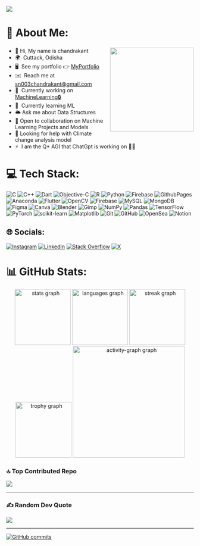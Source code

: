 [![](https://visitcount.itsvg.in/api?id=snckkund&icon=10&color=6)](https://visitcount.itsvg.in) 
# 💫 About Me:  
###

<img align="right" src="https://c.tenor.com/2hhPNZJGfcgAAAAC/tenor.gif" width="225" height="225"  />

* 👋  Hi, My name is chandrakant
* 🌍  Cuttack, Odisha
* 🖥️  See my portfolio 👉 [MyPortfolio](http://snckkund.me)
* ✉️  Reach me at [sn003chandrakant@gmail.com](mailto:sn003chandrakant@gmail.com)
* 🚀  Currently working on [MachineLearning🔒](http://github.com/snckkund/MachineLearning.git)
* 🧠  Currently learning ML
* 🌥️  Ask me about Data Structures
* 👯  Open to collaboration on Machine Learning Projects and Models
* 🤝  Looking for help with Climate change analysis model
* ⚡  I am the Q\* AGI that ChatGpt is working on 🤖🤫


# 💻 Tech Stack:

![C](https://img.shields.io/badge/c-%2300599C.svg?style=flat&logo=c&logoColor=white) ![C++](https://img.shields.io/badge/c++-%2300599C.svg?style=flat&logo=c%2B%2B&logoColor=white) ![Dart](https://img.shields.io/badge/dart-%230175C2.svg?style=flat&logo=dart&logoColor=white) ![Objective-C](https://img.shields.io/badge/OBJECTIVE--C-%233A95E3.svg?style=flat&logo=apple&logoColor=white) ![R](https://img.shields.io/badge/r-%23276DC3.svg?style=flat&logo=r&logoColor=white) ![Python](https://img.shields.io/badge/python-3670A0?style=flat&logo=python&logoColor=ffdd54) ![Firebase](https://img.shields.io/badge/firebase-%23039BE5.svg?style=flat&logo=firebase) ![GithubPages](https://img.shields.io/badge/github%20pages-121013?style=flat&logo=github&logoColor=white) ![Anaconda](https://img.shields.io/badge/Anaconda-%2344A833.svg?style=flat&logo=anaconda&logoColor=white) ![Flutter](https://img.shields.io/badge/Flutter-%2302569B.svg?style=flat&logo=Flutter&logoColor=white) ![OpenCV](https://img.shields.io/badge/opencv-%23white.svg?style=flat&logo=opencv&logoColor=white) ![Firebase](https://img.shields.io/badge/firebase-a08021?style=flat&logo=firebase&logoColor=ffcd34) ![MySQL](https://img.shields.io/badge/mysql-4479A1.svg?style=flat&logo=mysql&logoColor=white) ![MongoDB](https://img.shields.io/badge/MongoDB-%234ea94b.svg?style=flat&logo=mongodb&logoColor=white) ![Figma](https://img.shields.io/badge/figma-%23F24E1E.svg?style=flat&logo=figma&logoColor=white) ![Canva](https://img.shields.io/badge/Canva-%2300C4CC.svg?style=flat&logo=Canva&logoColor=white) ![Blender](https://img.shields.io/badge/blender-%23F5792A.svg?style=flat&logo=blender&logoColor=white) ![Gimp](https://img.shields.io/badge/Gimp-657D8B?style=flat&logo=gimp&logoColor=FFFFFF) ![NumPy](https://img.shields.io/badge/numpy-%23013243.svg?style=flat&logo=numpy&logoColor=white) ![Pandas](https://img.shields.io/badge/pandas-%23150458.svg?style=flat&logo=pandas&logoColor=white) ![TensorFlow](https://img.shields.io/badge/TensorFlow-%23FF6F00.svg?style=flat&logo=TensorFlow&logoColor=white) ![PyTorch](https://img.shields.io/badge/PyTorch-%23EE4C2C.svg?style=flat&logo=PyTorch&logoColor=white) ![scikit-learn](https://img.shields.io/badge/scikit--learn-%23F7931E.svg?style=flat&logo=scikit-learn&logoColor=white) ![Matplotlib](https://img.shields.io/badge/Matplotlib-%23ffffff.svg?style=flat&logo=Matplotlib&logoColor=black) ![Git](https://img.shields.io/badge/git-%23F05033.svg?style=flat&logo=git&logoColor=white) ![GitHub](https://img.shields.io/badge/github-%23121011.svg?style=flat&logo=github&logoColor=white) ![OpenSea](https://img.shields.io/badge/OpenSea-%232081E2.svg?style=flat&logo=opensea&logoColor=white) ![Notion](https://img.shields.io/badge/Notion-%23000000.svg?style=flat&logo=notion&logoColor=white)

## 🌐 Socials:
[![Instagram](https://img.shields.io/badge/Instagram-%23E4405F.svg?logo=Instagram&logoColor=white)](https://instagram.com/only.chandu_06) [![LinkedIn](https://img.shields.io/badge/LinkedIn-%230077B5.svg?logo=linkedin&logoColor=white)](https://linkedin.com/in/snck-kund) [![Stack Overflow](https://img.shields.io/badge/-Stackoverflow-FE7A16?logo=stack-overflow&logoColor=white)](https://stackoverflow.com/users/20346299/chandrakant06) [![X](https://img.shields.io/badge/X-black.svg?logo=X&logoColor=white)](https://x.com/chandujodd) 


# 📊 GitHub Stats:

<div align="center">
  <img src="https://github-readme-stats.vercel.app/api?username=snckkund&hide_title=false&hide_rank=false&show_icons=false&include_all_commits=true&count_private=true&disable_animations=false&theme=vision-friendly-dark&locale=en&hide_border=true&order=1" height="150" alt="stats graph"  />
  <img src="https://github-readme-stats.vercel.app/api/top-langs?username=snckkund&locale=en&hide_title=false&layout=compact&card_width=320&langs_count=5&theme=vision-friendly-dark&hide_border=true&order=2" height="150" alt="languages graph"  />
  <img src="https://github-readme-streak-stats.herokuapp.com/?user=snckkund&theme=vision-friendly-dark&hide_border=true" height="150" alt="streak graph"  />
  <img src="https://github-profile-trophy.vercel.app?username=snckkund&theme=discord&column=-1&row=1&margin-w=8&margin-h=8&no-bg=false&no-frame=true&order=4" height="150" alt="trophy graph"  />
  <img src="https://github-readme-activity-graph.vercel.app/graph?username=snckkund&radius=16&theme=github-dark&area=true&order=5&hide_border=true&custom_title=Contribution%20Graph" height="300" alt="activity-graph graph"  />
</div>


### 🔝 Top Contributed Repo
![](https://github-contributor-stats.vercel.app/api?username=snckkund&limit=5&theme=dark&combine_all_yearly_contributions=true)

---

### ✍️ Random Dev Quote
![](https://quotes-github-readme.vercel.app/api?type=horizontal&theme=radical)

---

[![GitHub commits](https://img.shields.io/github/last-commit/snckkund/coding)](https://github.com/snckkund/coding/commits/main)


<!-- Proudly created with GPRM ( https://gprm.itsvg.in ) -->

